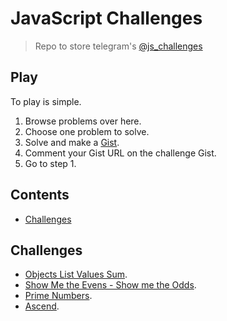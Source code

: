 # JavaScript Challenges

> Repo to store telegram's [@js_challenges](https://t.me/js_challenges)

## Play

To play is simple.

1. Browse problems over here.
2. Choose one problem to solve.
3. Solve and make a [Gist](https://gist.github.com/).
4. Comment your Gist URL on the challenge Gist.
5. Go to step 1.

## Contents

- [Challenges](#challenges)

## Challenges

- [Objects List Values Sum](https://gist.github.com/anabastos/fbdfef7fcc64105e76e5e26218ebf7e6).
- [Show Me the Evens - Show me the Odds](https://gist.github.com/yesroh/720cda408bbc899fc6c69bfddfbe6505).
- [Prime Numbers](https://gist.github.com/Woodsphreaker/e81e068caee110e821c4c9b375a76ddd).
- [Ascend](https://gist.github.com/lubien/17af35e99f944b2df9290c7e4d2485e4).
